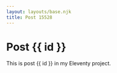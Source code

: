 ```yaml
---
layout: layouts/base.njk
title: Post 15528
---
```


# Post {{ id }}

This is post {{ id }} in my Eleventy project.
